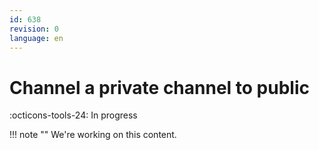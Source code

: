 ```yaml
---
id: 638
revision: 0
language: en
---
```


# Channel a private channel to public

:octicons-tools-24: In progress

!!! note ""
We're working on this content.
